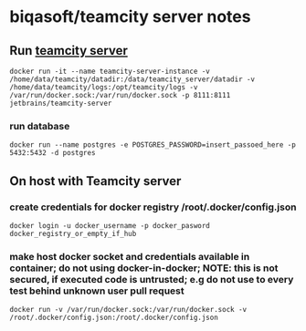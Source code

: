 # biqasoft/teamcity server notes

## Run [teamcity server](https://hub.docker.com/r/jetbrains/teamcity-server/)

`docker run -it --name teamcity-server-instance -v /home/data/teamcity/datadir:/data/teamcity_server/datadir -v /home/data/teamcity/logs:/opt/teamcity/logs -v /var/run/docker.sock:/var/run/docker.sock -p 8111:8111 jetbrains/teamcity-server`

### run database
`docker run --name postgres -e POSTGRES_PASSWORD=insert_passoed_here -p 5432:5432 -d postgres`

## On host with Teamcity server

### create credentials for docker registry /root/.docker/config.json
`docker login -u docker_username -p docker_pasword docker_registry_or_empty_if_hub`

### make host docker socket and credentials available in container; do not using docker-in-docker; NOTE: this is not secured, if executed code is untrusted; e.g do not use to every test behind unknown user pull request
`docker run -v /var/run/docker.sock:/var/run/docker.sock -v /root/.docker/config.json:/root/.docker/config.json`
